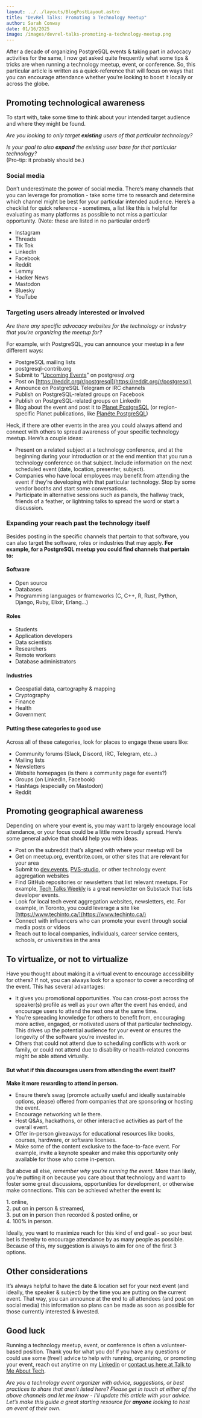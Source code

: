 ```yaml
---
layout: ../../layouts/BlogPostLayout.astro
title: "DevRel Talks: Promoting a Technology Meetup"
author: Sarah Conway
date: 01/16/2025
image: /images/devrel-talks-promoting-a-technology-meetup.png
---
```


After a decade of organizing PostgreSQL events & taking part in advocacy activities for the same, I now get asked quite frequently what some tips & tricks are when running a technology meetup, event, or conference. So, this particular article is written as a quick-reference that will focus on ways that you can encourage attendance whether you’re looking to boost it locally or across the globe.

## Promoting technological awareness

To start with, take some time to think about your intended target audience and where they might be found. 

*Are you looking to only target **existing** users of that particular technology?*

*Is your goal to also **expand** the existing user base for that particular technology?*   
(Pro-tip: it probably should be.)

### Social media

Don’t underestimate the power of social media. There’s many channels that you can leverage for promotion \- take some time to research and determine which channel might be best for your particular intended audience. Here’s a checklist for quick reference \- sometimes, a list like this is helpful for evaluating as many platforms as possible to not miss a particular opportunity. (Note: these are listed in no particular order\!)

- Instagram  
- Threads  
- Tik Tok  
- LinkedIn  
- Facebook  
- Reddit  
- Lemmy  
- Hacker News  
- Mastodon  
- Bluesky  
- YouTube

### Targeting users already interested or involved

*Are there any specific advocacy websites for the technology or industry that you’re organizing the meetup for?*

For example, with PostgreSQL, you can announce your meetup in a few different ways:

- PostgreSQL mailing lists  
- postgresql-contrib.org  
- Submit to “[Upcoming Events](https://www.postgresql.org/about/events/)” on postgresql.org  
- Post on [https://reddit.org/r/postgresql](https://reddit.org/r/postgresql)  
- Announce on PostgreSQL Telegram or IRC channels  
- Publish on PostgreSQL-related groups on Facebook  
- Publish on PostgreSQL-related groups on LinkedIn  
- Blog about the event and post it to [Planet PostgreSQL](https://planet.postgresql.org/) (or region-specific Planet publications, like [Planéte PostgreSQL](https://www.postgresql.fr/planete)) 

Heck, if there are other events in the area you could always attend and connect with others to spread awareness of your specific technology meetup. Here’s a couple ideas:

- Present on a related subject at a technology conference, and at the beginning during your introduction or at the end mention that you run a technology conference on that subject. Include information on the next scheduled event (date, location, presenter, subject).  
- Companies who have local employees may benefit from attending the event if they’re developing with that particular technology. Stop by some vendor booths and start some conversations.  
- Participate in alternative sessions such as panels, the hallway track, friends of a feather, or lightning talks to spread the word or start a discussion.

### Expanding your reach past the technology itself

Besides posting in the specific channels that pertain to that software, you can also target the software, roles or industries that may apply. **For example, for a PostgreSQL meetup you could find channels that pertain to:**

#### Software

- Open source  
- Databases  
- Programming languages or frameworks (C, C++, R, Rust, Python, Django, Ruby, Elixir, Erlang…)

#### Roles

- Students  
- Application developers  
- Data scientists  
- Researchers  
- Remote workers  
- Database administrators

#### Industries

- Geospatial data, cartography & mapping  
- Cryptography  
- Finance  
- Health  
- Government

#### Putting these categories to good use

Across all of these categories, look for places to engage these users like:

- Community forums (Slack, Discord, IRC, Telegram, etc…)  
- Mailing lists  
- Newsletters  
- Website homepages (is there a community page for events?)  
- Groups (on LinkedIn, Facebook)  
- Hashtags (especially on Mastodon)  
- Reddit

## Promoting geographical awareness

Depending on where your event is, you may want to largely encourage local attendance, or your focus could be a little more broadly spread. Here’s some general advice that should help you with ideas.

- Post on the subreddit that’s aligned with where your meetup will be  
- Get on meetup.org, eventbrite.com, or other sites that are relevant for your area  
- Submit to [dev.events](https://dev.events), [PVS-studio](https://pvs-studio.com/en/blog/events/), or other technology event aggregation websites  
- Find GitHub repositories or newsletters that list relevant meetups. For example, [Tech Talks Weekly](https://www.techtalksweekly.io/p/tech-conferences) is a great newsletter on Substack that lists developer events.  
- Look for local tech event aggregation websites, newsletters, etc. For example, in Toronto, you could leverage a site like [https://www.techinto.ca/](https://www.techinto.ca/)  
- Connect with influencers who can promote your event through social media posts or videos  
- Reach out to local companies, individuals, career service centers, schools, or universities in the area

## To virtualize, or not to virtualize

Have you thought about making it a virtual event to encourage accessibility for others? If not, you can always look for a sponsor to cover a recording of the event. This has several advantages:

- It gives you promotional opportunities. You can cross-post across the speaker(s) profile as well as your own after the event has ended, and encourage users to attend the next one at the same time.  
- You’re spreading knowledge for others to benefit from, encouraging more active, engaged, or motivated users of that particular technology. This drives up the potential audience for your event or ensures the longevity of the software you’re invested in.  
- Others that could not attend due to scheduling conflicts with work or family, or could not attend due to disability or health-related concerns might be able attend virtually.

#### But what if this discourages users from attending the event itself?

**Make it more rewarding to attend in person.** 

- Ensure there’s swag (promote actually useful and ideally sustainable options, please) offered from companies that are sponsoring or hosting the event.   
- Encourage networking while there.  
- Host Q\&As, hackathons, or other interactive activities as part of the overall event.  
- Offer in-person giveaways for educational resources like books, courses, hardware, or software licenses.  
- Make some of the content exclusive to the face-to-face event. For example, invite a keynote speaker and make this opportunity only available for those who come in-person.

But above all else, *remember why you’re running the event.* More than likely, you’re putting it on because you care about that technology and want to foster some great discussions, opportunities for development, or otherwise make connections. This can be achieved whether the event is:

1\. online,   
2\. put on in person & streamed,  
3\.  put on in person then recorded & posted online, or   
4\. 100% in person.

Ideally, you want to maximize reach for this kind of end goal \- so your best bet is thereby to encourage attendance by as many people as possible. Because of this, my suggestion is always to aim for one of the first 3 options.

## Other considerations

It’s always helpful to have the date & location set for your next event (and ideally, the speaker & subject) by the time you are putting on the current event. That way, you can announce at the end to all attendees (and post on social media) this information so plans can be made as soon as possible for those currently interested & invested.

## Good luck

Running a technology meetup, event, or conference is often a volunteer-based position. Thank you for what you do\! If you have any questions or could use some (free\!) advice to help with running, organizing, or promoting your event, reach out anytime on my [LinkedIn](https://www.linkedin.com/in/sarah-conway-05785570/) or [contact us here at Talk to Me About Tech](mailto:info@talktomeabouttech.org).

*Are you a technology event organizer with advice, suggestions, or best practices to share that aren’t listed here? Please get in touch at either of the above channels and let me know \- I’ll update this article with your advice. Let’s make this guide a great starting resource for **anyone** looking to host an event of their own.*